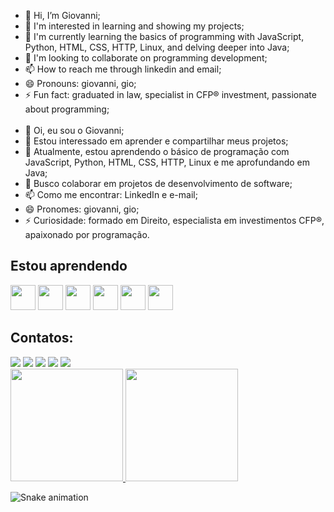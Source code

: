 - 👋 Hi, I’m Giovanni;
- 👀 I'm interested in learning and showing my projects;
- 🌱 I'm currently learning the basics of programming with JavaScript, Python, HTML, CSS, HTTP, Linux, and delving deeper into Java;
- 💞️ I'm looking to collaborate on programming development;
- 📫 How to reach me through linkedin and email;
- 😄 Pronouns: giovanni, gio;
- ⚡ Fun fact: graduated in law, specialist in CFP® investment, passionate about programming;
  <br></br>
- 👋 Oi, eu sou o Giovanni;
- 👀 Estou interessado em aprender e compartilhar meus projetos;
- 🌱 Atualmente, estou aprendendo o básico de programação com JavaScript, Python, HTML, CSS, HTTP, Linux e me aprofundando em Java;
- 💞️ Busco colaborar em projetos de desenvolvimento de software;
- 📫 Como me encontrar: LinkedIn e e-mail;
- 😄 Pronomes: giovanni, gio;
- ⚡ Curiosidade: formado em Direito, especialista em investimentos CFP®, apaixonado por programação.

## Estou aprendendo
<div>
  <img loading="lazy" src="https://cdn.jsdelivr.net/gh/devicons/devicon@latest/icons/javascript/javascript-original.svg" width="40" height="40" />  
  <img loading="lazy" src="https://cdn.jsdelivr.net/gh/devicons/devicon@latest/icons/python/python-original.svg" width="40" height="40" />
  <img loading="lazy" src="https://cdn.jsdelivr.net/gh/devicons/devicon@latest/icons/html5/html5-original-wordmark.svg" width="40" height="40" />
  <img loading="lazy" src="https://cdn.jsdelivr.net/gh/devicons/devicon@latest/icons/css3/css3-original-wordmark.svg" width="40" height="40" />        
  <img loading="lazy" src="https://cdn.jsdelivr.net/gh/devicons/devicon@latest/icons/linux/linux-original.svg" width="40" height="40" /> 
  <img loading="lazy" src="https://cdn.jsdelivr.net/gh/devicons/devicon@latest/icons/java/java-original-wordmark.svg" width="40" height="40" />
</div>

## Contatos:

<div>
<a href="https://www.youtube.com/giovannibiazon" target="_blank"><img loading="lazy" src="https://img.shields.io/badge/YouTube-FF0000?style=for-the-badge&logo=youtube&logoColor=white" target="_blank"></a>
<a href="https://instagram.com/giovannibiazon" target="_blank"><img loading="lazy" src="https://img.shields.io/badge/-Instagram-%23E4405F?style=for-the-badge&logo=instagram&logoColor=white" target="_blank"></a>
<a href="https://www.twitch.tv/giovannibiazon" target="_blank"><img loading="lazy" src="https://img.shields.io/badge/Twitch-9146FF?style=for-the-badge&logo=twitch&logoColor=white" target="_blank"></a>
<a href = "giovannibiazon@gmail.com"><img loading="lazy" src="https://img.shields.io/badge/Gmail-D14836?style=for-the-badge&logo=gmail&logoColor=white" target="_blank"></a>
<a href="https://www.linkedin.com/in/giovannibiazon1" target="_blank"><img loading="lazy" src="https://img.shields.io/badge/-LinkedIn-%230077B5?style=for-the-badge&logo=linkedin&logoColor=white" target="_blank"></a>   
</div>

<div>
<a href="https://github.com/giovannibzn">
<img loading="lazy" height="180em" src="https://github-readme-stats.vercel.app/api/top-langs/?username=giovannibzn&layout=compact&langs_count=7&theme=dracula"/>
<img loading="lazy" height="180em" src="https://github-readme-stats.vercel.app/api?username=giovannibzn&show_icons=true&theme=dracula&include_all_commits=true&count_private=true"/></a>
</div> 

![Snake animation](https://github.com/giovannibzn/snk/raw/output/github-contribution-grid-snake.svg)
          
          

<!---
giovannibzn/giovannibzn is a ✨ special ✨ repository because its `README.md` (this file) appears on your GitHub profile.
You can click the Preview link to take a look at your changes.
--->
